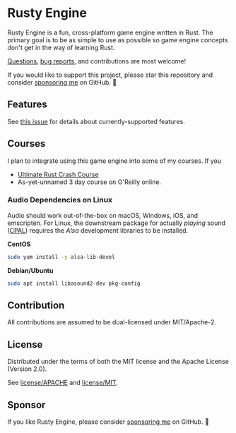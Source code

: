 # Rusty Engine

Rusty Engine is a fun, cross-platform game engine written in Rust. The primary goal is to be as
simple to use as possible so game engine concepts don't get in the way of learning Rust.

[Questions], [bug reports], and contributions are most welcome!

If you would like to support this project, please star this repository and consider [sponsoring me] on GitHub. 💖

## Features

See [this issue](https://github.com/CleanCut/rusty_engine/issues/9) for details about currently-supported features.

## Courses

I plan to integrate using this game engine into some of my courses. If you 

- [Ultimate Rust Crash Course]
- As-yet-unnamed 3 day course on O'Reilly online.

### Audio Dependencies on Linux

Audio should work out-of-the-box on macOS, Windows, iOS, and emscripten.  For Linux, the
downstream package for actually _playing_ sound ([CPAL]) requires
the *Alsa* development libraries to be installed.

**CentOS**

```bash
sudo yum install -y alsa-lib-devel
```

**Debian/Ubuntu**

```bash
sudo apt install libasound2-dev pkg-config
```

## Contribution

All contributions are assumed to be dual-licensed under MIT/Apache-2.

## License

Distributed under the terms of both the MIT license and the Apache License (Version 2.0).

See [license/APACHE](license/APACHE) and [license/MIT](license/MIT).

## Sponsor

If you like Rusty Engine, please consider [sponsoring me] on GitHub. 💖

[CPAL]: https://github.com/RustAudio/cpal
[Questions]: https://github.com/CleanCut/rusty_engine/issues/new
[Ultimate Rust Crash Course]: https://agileperception.com/ultimate_rust_crash_course
[bug reports]: https://github.com/CleanCut/rusty_engine/issues/new
[rendy]: https://github.com/amethyst/rendy
[sponsoring me]: https://github.com/sponsors/CleanCut
